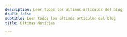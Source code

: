 ```yaml
---
description: Leer todos los últimos artículos del blog
draft: false
subtitle: Leer todos los últimos artículos del blog
title: Últimas Noticias

---
```

